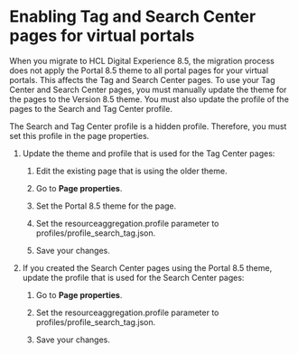 # Enabling Tag and Search Center pages for virtual portals

When you migrate to HCL Digital Experience 8.5, the migration process does not apply the Portal 8.5 theme to all portal pages for your virtual portals. This affects the Tag and Search Center pages. To use your Tag Center and Search Center pages, you must manually update the theme for the pages to the Version 8.5 theme. You must also update the profile of the pages to the Search and Tag Center profile.

The Search and Tag Center profile is a hidden profile. Therefore, you must set this profile in the page properties.

1.  Update the theme and profile that is used for the Tag Center pages:

    1.  Edit the existing page that is using the older theme.

    2.  Go to **Page properties**.

    3.  Set the Portal 8.5 theme for the page.

    4.  Set the resourceaggregation.profile parameter to profiles/profile\_search\_tag.json.

    5.  Save your changes.

2.  If you created the Search Center pages using the Portal 8.5 theme, update the profile that is used for the Search Center pages:

    1.  Go to **Page properties**.

    2.  Set the resourceaggregation.profile parameter to profiles/profile\_search\_tag.json.

    3.  Save your changes.



